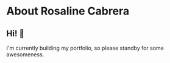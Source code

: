 # About Rosaline Cabrera

## Hi! :wave:
I'm currently building my portfolio, so please standby for some awesomeness.

